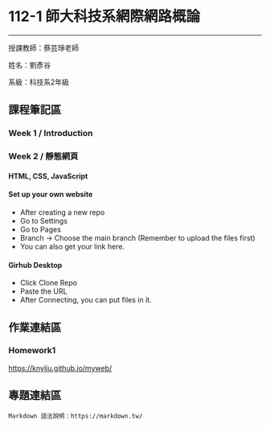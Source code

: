 # 112-1 師大科技系網際網路概論
---
授課教師：蔡芸琤老師

姓名：劉彥谷

系級：科技系2年級

## 課程筆記區
### Week 1 / Introduction
### Week 2 / 靜態網頁
#### HTML, CSS, JavaScript
#### Set up your own website
* After creating a new repo
* Go to Settings 
* Go to Pages
* Branch → Choose the main branch (Remember to upload the files first)
* You can also get your link here.
#### Girhub Desktop
* Click Clone Repo
* Paste the URL
* After Connecting, you can put files in it.
## 作業連結區
### Homework1
https://knyliu.github.io/myweb/
## 專題連結區


```
Markdown 語法說明：https://markdown.tw/
```
